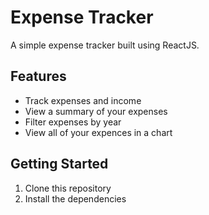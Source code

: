 # Expense Tracker

A simple expense tracker built using ReactJS.

## Features

* Track expenses and income
* View a summary of your expenses
* Filter expenses by year
* View all of your expences in a chart

## Getting Started

1. Clone this repository
2. Install the dependencies
